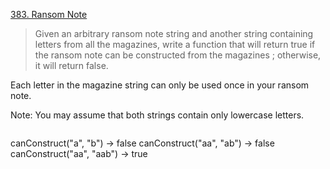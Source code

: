 [383. Ransom Note](https://leetcode.com/problems/ransom-note/)

>Given an arbitrary ransom note string and another string containing letters from all the magazines, write a function that will return true if the ransom note can be constructed from the magazines ; otherwise, it will return false.
>
Each letter in the magazine string can only be used once in your ransom note.
>
Note:
You may assume that both strings contain only lowercase letters.
>```
canConstruct("a", "b") -> false
canConstruct("aa", "ab") -> false
canConstruct("aa", "aab") -> true
```

